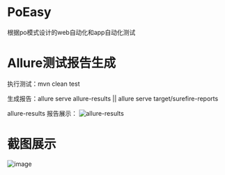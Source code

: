 # PoEasy
根据po模式设计的web自动化和app自动化测试

# Allure测试报告生成
执行测试：mvn clean test

生成报告：allure serve allure-results   ||   allure serve target/surefire-reports

allure-results 报告展示：
![allure-results](https://user-images.githubusercontent.com/29562824/114662894-0866aa80-9d2c-11eb-9e59-d505b756e9c5.png)

# 截图展示
![image](https://user-images.githubusercontent.com/29562824/114898321-90d86e80-9e44-11eb-8786-beebf80a9d42.png)


